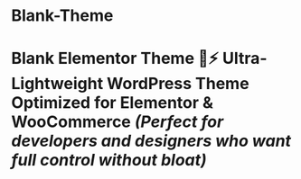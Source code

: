 # Blank-Theme
# Blank Elementor Theme 🎨⚡  **Ultra-Lightweight WordPress Theme Optimized for Elementor &amp; WooCommerce**   *(Perfect for developers and designers who want full control without bloat)*
